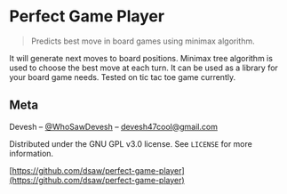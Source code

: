 # Perfect Game Player
> Predicts best move in board games using minimax algorithm.


It will generate next moves to board positions. Minimax tree algorithm is used to choose the best move at each turn. It can be used as a library for your board game needs.
Tested on tic tac toe game currently.

## Meta

Devesh – [@WhoSawDevesh](https://twitter.com/WhoSawDevesh) – devesh47cool@gmail.com

Distributed under the GNU GPL v3.0 license. See ``LICENSE`` for more information.

[https://github.com/dsaw/perfect-game-player](https://github.com/dsaw/perfect-game-player)
